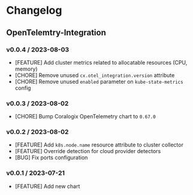 # Changelog

## OpenTelemtry-Integration

### v0.0.4 / 2023-08-03

* [FEATURE] Add cluster metrics related to allocatable resources (CPU, memory)
* [CHORE] Remove unused `cx.otel_integration.version` attribute
* [CHORE] Remove unused `enabled` parameter on `kube-state-metrics` config

### v0.0.3 / 2023-08-02

* [CHORE] Bump Coralogix OpenTelemetry chart to `0.67.0`

### v0.0.2 / 2023-08-02

* [FEATURE] Add `k8s.node.name` resource attribute to cluster collector
* [FEATURE] Override detection for cloud provider detectors
* [BUG] Fix ports configuration

### v0.0.1 / 2023-07-21

* [FEATURE] Add new chart
